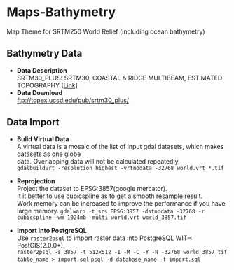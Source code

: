 Maps-Bathymetry
===============

Map Theme for SRTM250 World Relief (including ocean bathymetry)

Bathymetry Data
---------------
- **Data Description**  
SRTM30_PLUS: SRTM30, COASTAL & RIDGE MULTIBEAM, ESTIMATED TOPOGRAPHY [[Link]](http://topex.ucsd.edu/WWW_html/srtm30_plus.html)
- **Data Download**  
ftp://topex.ucsd.edu/pub/srtm30_plus/

Data Import
-----------
- **Bulid Virtual Data**  
A virtual data is a mosaic of the list of input gdal datasets, which makes datasets as one globe  
data. Overlapping data will not be calculated repeatedly.  
`gdalbuildvrt -resolution highest -vrtnodata -32768 world.vrt *.tif`

- **Reprojection**  
Project the dataset to EPSG:3857(google mercator).  
It it better to use cubicspline as to get a smooth resample result.  
Work memory can be increased to improve the performance if you have large memory.
`gdalwarp -t_srs EPSG:3857 -dstnodata -32768 -r cubicspline -wm 1024mb -multi world.vrt world_3857.tif`

- **Import Into PostgreSQL**  
Use `raster2psql` to import raster data into PostgreSQL WITH PostGIS(2.0.0+).   
`raster2psql -s 3857 -t 512x512 -I -M -C -Y -N -32768 world_3857.tif table_name > import.sql`
`psql -d database_name -f import.sql`